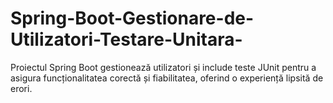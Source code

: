 # Spring-Boot-Gestionare-de-Utilizatori-Testare-Unitara-
Proiectul Spring Boot gestionează utilizatori și include teste JUnit pentru a asigura funcționalitatea corectă și fiabilitatea, oferind o experiență lipsită de erori.
